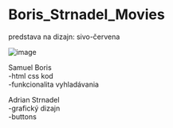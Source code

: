 # Boris_Strnadel_Movies
predstava na dizajn: sivo-červena

![image](https://user-images.githubusercontent.com/91180359/195015575-a87610bb-054f-46f8-bc3e-96b7b2894108.png)

Samuel Boris<br>
-html css kod <br>
-funkcionalita vyhladávania <br>

Adrian Strnadel<br>
-grafický dizajn<br>
-buttons
